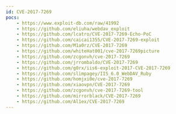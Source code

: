 ```yaml
---
id: CVE-2017-7269
pocs:
    - https://www.exploit-db.com/raw/41992
    - https://github.com/eliuha/webdav_exploit
    - https://github.com/lcatro/CVE-2017-7269-Echo-PoC
    - https://github.com/caicai1355/CVE-2017-7269-exploit
    - https://github.com/M1a0rz/CVE-2017-7269
    - https://github.com/whiteHat001/cve-2017-7269picture
    - https://github.com/zcgonvh/cve-2017-7269
    - https://github.com/jrrombaldo/CVE-2017-7269
    - https://github.com/g0rx/iis6-exploit-2017-CVE-2017-7269
    - https://github.com/slimpagey/IIS_6.0_WebDAV_Ruby
    - https://github.com/homjxi0e/cve-2017-7269
    - https://github.com/xiaovpn/CVE-2017-7269
    - https://github.com/zcgonvh/cve-2017-7269-tool
    - https://github.com/mirrorblack/CVE-2017-7269
    - https://github.com/Al1ex/CVE-2017-7269
---
```

